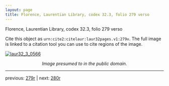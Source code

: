 ```yaml
---
layout: page
title: Florence, Laurentian Library, codex 32.3, folio 279 verso
---
```


Florence, Laurentian Library, codex 32.3, folio 279 verso

Cite this object as `urn:cite2:citelaur:laur32pages.v1:279v`.  The full image is linked to a citation tool you can use to cite regions of the image.

[![laur32_3_0566](http://www.homermultitext.org/iipsrv?IIIF=/project/homer/pyramidal/deepzoom/citelaur/laur32imgs/v1/laur32_3_0566.tif/full/800,/0/default.jpg)](http://www.homermultitext.org/ict2/?urn=urn:cite2:citelaur:laur32imgs.v1:laur32_3_0566) 

<p style="text-align: center; font-style: italic;">Image presumed to in the public domain.</p>

---

previous: [279r](../279r/) | next: [280r](../280r/)